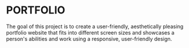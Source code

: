 # PORTFOLIO
The goal of this project is to create a user-friendly, aesthetically pleasing portfolio website that fits into different screen sizes and showcases a person's abilities and work using a responsive, user-friendly design.

